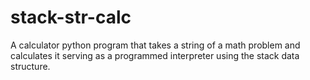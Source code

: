 # stack-str-calc
A calculator python program that takes a string of a math problem and calculates it serving as a programmed interpreter using the stack data structure.
